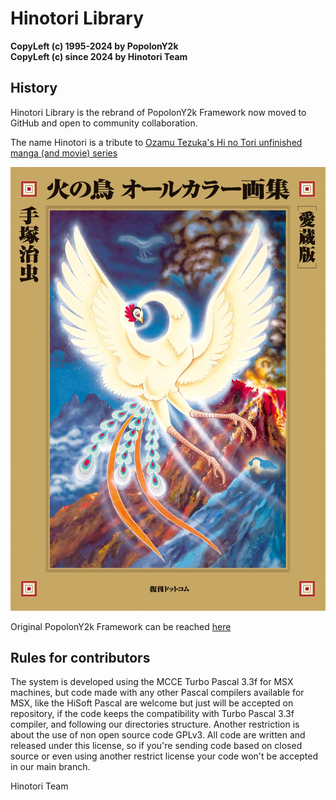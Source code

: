 # Hinotori Library

**CopyLeft (c) 1995-2024 by PopolonY2k**  
**CopyLeft (c) since 2024 by Hinotori Team**


## History
Hinotori Library is the rebrand of PopolonY2k Framework  now moved to GitHub and open to community collaboration.

The name Hinotori is a tribute to [Ozamu Tezuka's Hi no Tori unfinished manga (and movie) series](https://en.wikipedia.org/wiki/Phoenix_(manga))

![Hi no Tori (Phoenix)](/resource/hinotori_logo.jpg)


Original PopolonY2k Framework can be reached [here](https://sourceforge.net/projects/oldskooltech/) 


## Rules for contributors

The system is developed using the MCCE Turbo Pascal 3.3f for MSX machines, but 
code made with any other Pascal compilers available for MSX, like the HiSoft 
Pascal are welcome but just will be accepted on repository, if the code keeps the 
compatibility with Turbo Pascal 3.3f compiler, and following our directories 
structure.
Another restriction is about the use of non open source code GPLv3. All code are
written and released under this license, so if you're sending code based on closed
source or even using another restrict license your code won't be accepted in our main 
branch.


Hinotori Team
